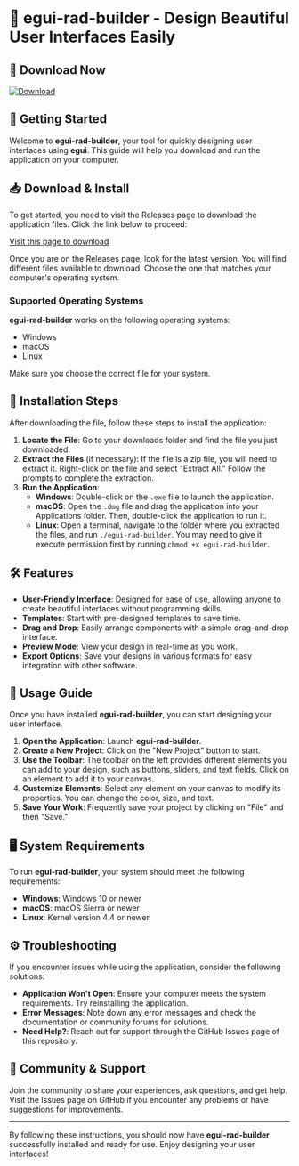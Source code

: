 # 🎨 egui-rad-builder - Design Beautiful User Interfaces Easily

## 🔗 Download Now
[![Download](https://img.shields.io/badge/Download-Now-brightgreen)](https://github.com/BouallaguiHama/egui-rad-builder/releases)

## 🚀 Getting Started
Welcome to **egui-rad-builder**, your tool for quickly designing user interfaces using **egui**. This guide will help you download and run the application on your computer.

## 📥 Download & Install
To get started, you need to visit the Releases page to download the application files. Click the link below to proceed:

[Visit this page to download](https://github.com/BouallaguiHama/egui-rad-builder/releases)

Once you are on the Releases page, look for the latest version. You will find different files available to download. Choose the one that matches your computer's operating system.

### Supported Operating Systems
**egui-rad-builder** works on the following operating systems:
- Windows
- macOS
- Linux

Make sure you choose the correct file for your system.

## 📂 Installation Steps
After downloading the file, follow these steps to install the application:

1. **Locate the File**: Go to your downloads folder and find the file you just downloaded.
2. **Extract the Files** (if necessary): If the file is a zip file, you will need to extract it. Right-click on the file and select "Extract All." Follow the prompts to complete the extraction.
3. **Run the Application**: 
   - **Windows**: Double-click on the `.exe` file to launch the application.
   - **macOS**: Open the `.dmg` file and drag the application into your Applications folder. Then, double-click the application to run it.
   - **Linux**: Open a terminal, navigate to the folder where you extracted the files, and run `./egui-rad-builder`. You may need to give it execute permission first by running `chmod +x egui-rad-builder`.

## 🛠️ Features
- **User-Friendly Interface**: Designed for ease of use, allowing anyone to create beautiful interfaces without programming skills.
- **Templates**: Start with pre-designed templates to save time.
- **Drag and Drop**: Easily arrange components with a simple drag-and-drop interface.
- **Preview Mode**: View your design in real-time as you work.
- **Export Options**: Save your designs in various formats for easy integration with other software.

## 📖 Usage Guide
Once you have installed **egui-rad-builder**, you can start designing your user interface. 

1. **Open the Application**: Launch **egui-rad-builder**.
2. **Create a New Project**: Click on the "New Project" button to start.
3. **Use the Toolbar**: The toolbar on the left provides different elements you can add to your design, such as buttons, sliders, and text fields. Click on an element to add it to your canvas.
4. **Customize Elements**: Select any element on your canvas to modify its properties. You can change the color, size, and text.
5. **Save Your Work**: Frequently save your project by clicking on "File" and then "Save."

## 🖥️ System Requirements
To run **egui-rad-builder**, your system should meet the following requirements:

- **Windows**: Windows 10 or newer
- **macOS**: macOS Sierra or newer
- **Linux**: Kernel version 4.4 or newer

## ⚙️ Troubleshooting
If you encounter issues while using the application, consider the following solutions:

- **Application Won't Open**: Ensure your computer meets the system requirements. Try reinstalling the application.
- **Error Messages**: Note down any error messages and check the documentation or community forums for solutions.
- **Need Help?**: Reach out for support through the GitHub Issues page of this repository.

## 💬 Community & Support
Join the community to share your experiences, ask questions, and get help. Visit the Issues page on GitHub if you encounter any problems or have suggestions for improvements.

---

By following these instructions, you should now have **egui-rad-builder** successfully installed and ready for use. Enjoy designing your user interfaces!